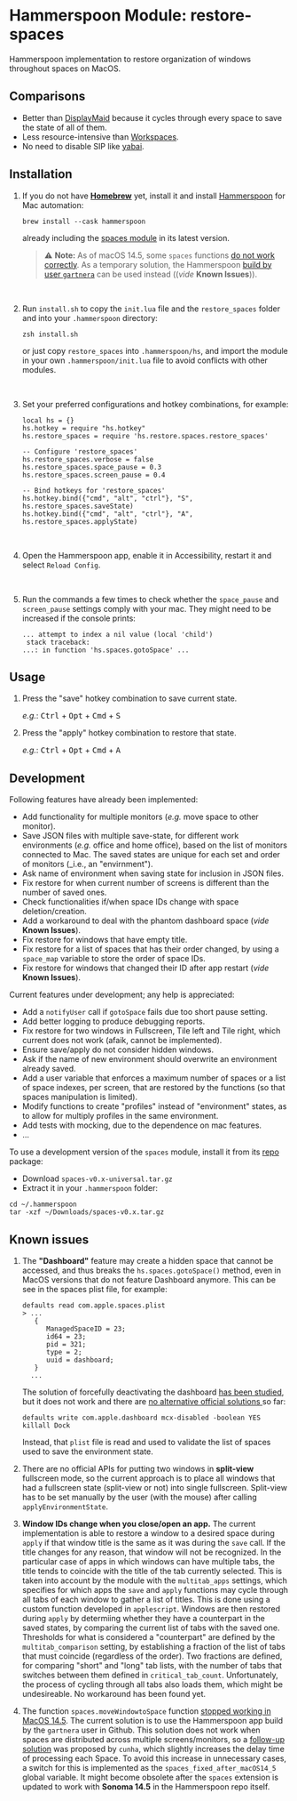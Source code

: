 # Hammerspoon Module: restore-spaces

Hammerspoon implementation to restore organization of windows throughout
spaces on MacOS.

## Comparisons

- Better than [DisplayMaid](https://funk-isoft.com/display-maid.html) because
  it cycles through every space to save the state of all of them.
- Less resource-intensive than [Workspaces](https://www.apptorium.com/workspaces).
- No need to disable SIP like [yabai](https://github.com/koekeishiya/yabai).

## Installation

1. If you do not have [**Homebrew**](https://brew.sh) yet, install it and
   install [Hammerspoon](https://www.hammerspoon.org) for Mac automation:

   ```
   brew install --cask hammerspoon
   ```

   already including the [spaces module](https://github.com/asmagill/hs._asm.spaces)
   in its latest version.

   > ⚠️ **Note:** As of macOS 14.5, some `spaces` functions [do not work correctly](https://github.com/Hammerspoon/hammerspoon/pull/3638). As a temporary solution, the Hammerspoon
   > [build by user `gartnera`](https://github.com/gartnera/hammerspoon/releases/tag/0.10.0)
   > can be used instead ((_vide_ **Known Issues**)).

<br>

2. Run `install.sh` to copy the `init.lua` file and the `restore_spaces` folder
   and into your `.hammerspoon` directory:

   ```
   zsh install.sh
   ```

   or just copy `restore_spaces` into `.hammerspoon/hs`, and import the module
   in your own `.hammerspoon/init.lua` file to avoid conflicts with other
   modules.

<br>

3. Set your preferred configurations and hotkey combinations, for example:

   ```
   local hs = {}
   hs.hotkey = require "hs.hotkey"
   hs.restore_spaces = require 'hs.restore.spaces.restore_spaces'

   -- Configure 'restore_spaces'
   hs.restore_spaces.verbose = false
   hs.restore_spaces.space_pause = 0.3
   hs.restore_spaces.screen_pause = 0.4

   -- Bind hotkeys for 'restore_spaces'
   hs.hotkey.bind({"cmd", "alt", "ctrl"}, "S", hs.restore_spaces.saveState)
   hs.hotkey.bind({"cmd", "alt", "ctrl"}, "A", hs.restore_spaces.applyState)
   ```

<br>

4. Open the Hammerspoon app, enable it in Accessibility, restart it and select
   `Reload Config`.

<br>

5. Run the commands a few times to check whether the `space_pause` and
   `screen_pause` settings comply with your mac. They might need to be
   increased if the console prints:
   ```
   ... attempt to index a nil value (local 'child')
    stack traceback:
   ...: in function 'hs.spaces.gotoSpace' ...
   ```

## Usage

1. Press the "save" hotkey combination to save current state.

   _e.g._: <kbd>Ctrl</kbd> + <kbd>Opt</kbd> + <kbd>Cmd</kbd> + <kbd>S</kbd>

1. Press the "apply" hotkey combination to restore that state.

   _e.g._: <kbd>Ctrl</kbd> + <kbd>Opt</kbd> + <kbd>Cmd</kbd> + <kbd>A</kbd>

## Development

Following features have already been implemented:

- Add functionality for multiple monitors (_e.g._ move space to other monitor).
- Save JSON files with multiple save-state, for different work environments
  (_e.g._ office and home office), based on the list of monitors connected to
  Mac. The saved states are unique for each set and order of monitors (\_i.e.,
  an "envirnment").
- Ask name of environment when saving state for inclusion in JSON files.
- Fix restore for when current number of screens is different than the number
  of saved ones.
- Check functionalities if/when space IDs change with space deletion/creation.
- Add a workaround to deal with the phantom dashboard space (_vide_ **Known
  Issues**).
- Fix restore for windows that have empty title.
- Fix restore for a list of spaces that has their order changed, by using a
  `space_map` variable to store the order of space IDs.
- Fix restore for windows that changed their ID after app restart (_vide_
  **Known Issues**).

Current features under development; any help is appreciated:

- Add a `notifyUser` call if `gotoSpace` fails due too short pause setting.
- Add better logging to produce debugging reports.
- Fix restore for two windows in Fullscreen, Tile left and Tile right, which
  current does not work (afaik, cannot be implemented).
- Ensure save/apply do not consider hidden windows.
- Ask if the name of new environment should overwrite an environment already
  saved.
- Add a user variable that enforces a maximum number of spaces or a list of
  space indexes, per screen, that are restored by the functions (so that spaces
  manipulation is limited).
- Modify functions to create "profiles" instead of "environment" states, as
  to allow for multiply profiles in the same environment.
- Add tests with mocking, due to the dependence on mac features.
- ...

To use a development version of the `spaces` module, install it from its
[repo](https://github.com/asmagill/hs._asm.spaces) package:

- Download `spaces-v0.x-universal.tar.gz`
- Extract it in your `.hammerspoon` folder:

```
cd ~/.hammerspoon
tar -xzf ~/Downloads/spaces-v0.x.tar.gz
```

## Known issues

1. The **"Dashboard"** feature may create a hidden space that cannot be
   accessed, and thus breaks the `hs.spaces.gotoSpace()` method, even in MacOS
   versions that do not feature Dashboard anymore. This can be see in the
   spaces plist file, for example:

   ```
   defaults read com.apple.spaces.plist
   > ...
      {
         ManagedSpaceID = 23;
         id64 = 23;
         pid = 321;
         type = 2;
         uuid = dashboard;
      }
     ...
   ```

   The solution of forcefully deactivating the dashboard [has been
   studied](https://discussions.apple.com/thread/255600670), but it does
   not work and there are [no alternative official solutions
   ](https://forums.developer.apple.com/forums/thread/751143) so far:

   ```
   defaults write com.apple.dashboard mcx-disabled -boolean YES
   killall Dock
   ```

   Instead, that `plist` file is read and used to validate the list of spaces
   used to save the environment state.

1. There are no official APIs for putting two windows in **split-view**
   fullscreen mode, so the current approach is to place all windows that had a fullscreen
   state (split-view or not) into single fullscreen. Split-view has to be set
   manually by the user (with the mouse) after calling `applyEnvironmentState`.

1. **Window IDs change when you close/open an app.** The current implementation is
   able to restore a window to a desired space during `apply` if that window
   title is the same as it was during the `save` call. If the title changes for
   any reason, that window will not be recognized.
   In the particular case of apps in which windows can have multiple tabs, the
   title tends to coincide with the title of the tab currently selected. This
   is taken into account by the module with the `multitab_apps` settings, which
   specifies for which apps the `save` and `apply` functions may cycle through
   all tabs of each window to gather a list of titles. This is done using a
   custom function developed in `applescript`. Windows are then restored during
   `apply` by determiing whether they have a counterpart in the saved states,
   by comparing the current list of tabs with the saved one. Thresholds for
   what is considered a "counterpart" are defined by the `multitab_comparison`
   setting, by establishing a fraction of the list of tabs that must coincide
   (regardless of the order). Two fractions are defined, for comparing "short"
   and "long" tab lists, with the number of tabs that switches between them
   defined in `critical_tab_count`.
   Unfortunately, the process of cycling through all tabs also loads them,
   which might be undesireable. No workaround has been found yet.

1. The function `spaces.moveWindowtoSpace` function [stopped working in MacOS
   14.5](https://github.com/Hammerspoon/hammerspoon/pull/3638). The current
   solution is to use the Hammerspoon app build by the `gartnera` user in
   Github. This solution does not work when spaces are distributed across
   multiple screens/monitors, so a [follow-up solution](https://github.com/Hammerspoon/hammerspoon/pull/3638#issuecomment-2252826567) was proposed by `cunha`,
   which slightly increases the delay time of processing each Space. To avoid
   this increase in unnecessary cases, a switch for this is implemented as the
   `spaces_fixed_after_macOS14_5` global variable. It might become obsolete
   after the `spaces` extension is updated to work with **Sonoma 14.5** in the
   Hammerspoon repo itself.
